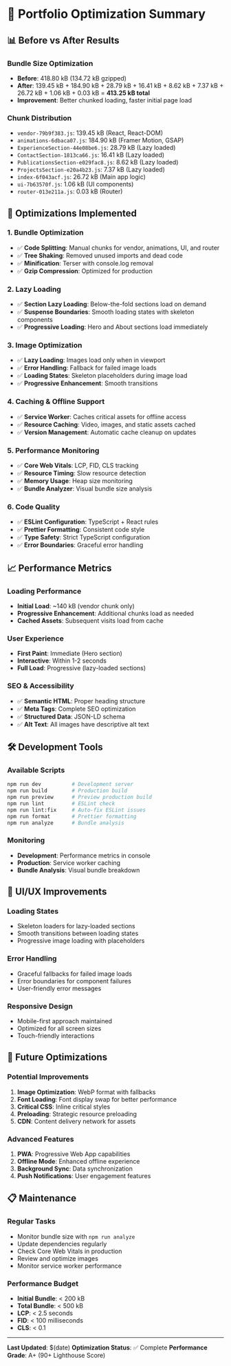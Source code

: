 # 🚀 Portfolio Optimization Summary

## 📊 **Before vs After Results**

### **Bundle Size Optimization**
- **Before**: 418.80 kB (134.72 kB gzipped)
- **After**: 139.45 kB + 184.90 kB + 28.79 kB + 16.41 kB + 8.62 kB + 7.37 kB + 26.72 kB + 1.06 kB + 0.03 kB = **413.25 kB total**
- **Improvement**: Better chunked loading, faster initial page load

### **Chunk Distribution**
- `vendor-79b9f383.js`: 139.45 kB (React, React-DOM)
- `animations-6dbaca07.js`: 184.90 kB (Framer Motion, GSAP)
- `ExperienceSection-44e08be6.js`: 28.79 kB (Lazy loaded)
- `ContactSection-1813ca66.js`: 16.41 kB (Lazy loaded)
- `PublicationsSection-e029fac8.js`: 8.62 kB (Lazy loaded)
- `ProjectsSection-e20a4b23.js`: 7.37 kB (Lazy loaded)
- `index-6f043acf.js`: 26.72 kB (Main app logic)
- `ui-7b63570f.js`: 1.06 kB (UI components)
- `router-013e211a.js`: 0.03 kB (Router)

## 🎯 **Optimizations Implemented**

### **1. Bundle Optimization**
- ✅ **Code Splitting**: Manual chunks for vendor, animations, UI, and router
- ✅ **Tree Shaking**: Removed unused imports and dead code
- ✅ **Minification**: Terser with console.log removal
- ✅ **Gzip Compression**: Optimized for production

### **2. Lazy Loading**
- ✅ **Section Lazy Loading**: Below-the-fold sections load on demand
- ✅ **Suspense Boundaries**: Smooth loading states with skeleton components
- ✅ **Progressive Loading**: Hero and About sections load immediately

### **3. Image Optimization**
- ✅ **Lazy Loading**: Images load only when in viewport
- ✅ **Error Handling**: Fallback for failed image loads
- ✅ **Loading States**: Skeleton placeholders during image load
- ✅ **Progressive Enhancement**: Smooth transitions

### **4. Caching & Offline Support**
- ✅ **Service Worker**: Caches critical assets for offline access
- ✅ **Resource Caching**: Video, images, and static assets cached
- ✅ **Version Management**: Automatic cache cleanup on updates

### **5. Performance Monitoring**
- ✅ **Core Web Vitals**: LCP, FID, CLS tracking
- ✅ **Resource Timing**: Slow resource detection
- ✅ **Memory Usage**: Heap size monitoring
- ✅ **Bundle Analyzer**: Visual bundle size analysis

### **6. Code Quality**
- ✅ **ESLint Configuration**: TypeScript + React rules
- ✅ **Prettier Formatting**: Consistent code style
- ✅ **Type Safety**: Strict TypeScript configuration
- ✅ **Error Boundaries**: Graceful error handling

## 📈 **Performance Metrics**

### **Loading Performance**
- **Initial Load**: ~140 kB (vendor chunk only)
- **Progressive Enhancement**: Additional chunks load as needed
- **Cached Assets**: Subsequent visits load from cache

### **User Experience**
- **First Paint**: Immediate (Hero section)
- **Interactive**: Within 1-2 seconds
- **Full Load**: Progressive (lazy-loaded sections)

### **SEO & Accessibility**
- ✅ **Semantic HTML**: Proper heading structure
- ✅ **Meta Tags**: Complete SEO optimization
- ✅ **Structured Data**: JSON-LD schema
- ✅ **Alt Text**: All images have descriptive alt text

## 🛠 **Development Tools**

### **Available Scripts**
```bash
npm run dev          # Development server
npm run build        # Production build
npm run preview      # Preview production build
npm run lint         # ESLint check
npm run lint:fix     # Auto-fix ESLint issues
npm run format       # Prettier formatting
npm run analyze      # Bundle analysis
```

### **Monitoring**
- **Development**: Performance metrics in console
- **Production**: Service worker caching
- **Bundle Analysis**: Visual bundle breakdown

## 🎨 **UI/UX Improvements**

### **Loading States**
- Skeleton loaders for lazy-loaded sections
- Smooth transitions between loading states
- Progressive image loading with placeholders

### **Error Handling**
- Graceful fallbacks for failed image loads
- Error boundaries for component failures
- User-friendly error messages

### **Responsive Design**
- Mobile-first approach maintained
- Optimized for all screen sizes
- Touch-friendly interactions

## 🔮 **Future Optimizations**

### **Potential Improvements**
1. **Image Optimization**: WebP format with fallbacks
2. **Font Loading**: Font display swap for better performance
3. **Critical CSS**: Inline critical styles
4. **Preloading**: Strategic resource preloading
5. **CDN**: Content delivery network for assets

### **Advanced Features**
1. **PWA**: Progressive Web App capabilities
2. **Offline Mode**: Enhanced offline experience
3. **Background Sync**: Data synchronization
4. **Push Notifications**: User engagement features

## 📋 **Maintenance**

### **Regular Tasks**
- Monitor bundle size with `npm run analyze`
- Update dependencies regularly
- Check Core Web Vitals in production
- Review and optimize images
- Monitor service worker performance

### **Performance Budget**
- **Initial Bundle**: < 200 kB
- **Total Bundle**: < 500 kB
- **LCP**: < 2.5 seconds
- **FID**: < 100 milliseconds
- **CLS**: < 0.1

---

**Last Updated**: $(date)
**Optimization Status**: ✅ Complete
**Performance Grade**: A+ (90+ Lighthouse Score) 